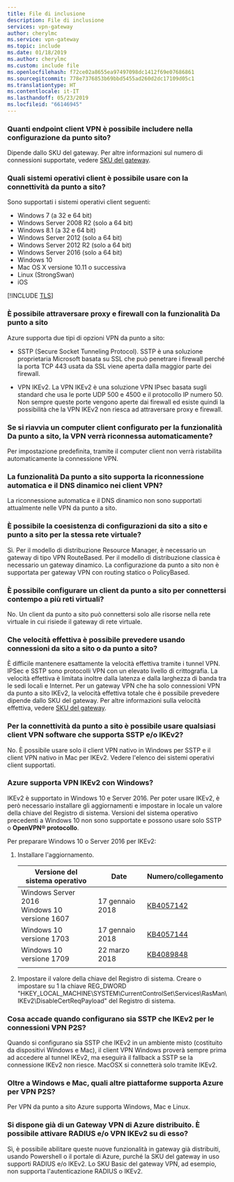 ```yaml
---
title: File di inclusione
description: File di inclusione
services: vpn-gateway
author: cherylmc
ms.service: vpn-gateway
ms.topic: include
ms.date: 01/18/2019
ms.author: cherylmc
ms.custom: include file
ms.openlocfilehash: f72ce02a8655ea97497098dc1412f69e07686861
ms.sourcegitcommit: 778e7376853b69bbd5455ad260d2dc17109d05c1
ms.translationtype: HT
ms.contentlocale: it-IT
ms.lasthandoff: 05/23/2019
ms.locfileid: "66146945"
---
```

### <a name="how-many-vpn-client-endpoints-can-i-have-in-my-point-to-site-configuration"></a>Quanti endpoint client VPN è possibile includere nella configurazione da punto sito?

Dipende dallo SKU del gateway. Per altre informazioni sul numero di connessioni supportate, vedere [SKU del gateway](../articles/vpn-gateway/vpn-gateway-about-vpngateways.md#gwsku).

### <a name="supportedclientos"></a>Quali sistemi operativi client è possibile usare con la connettività da punto a sito?

Sono supportati i sistemi operativi client seguenti:

* Windows 7 (a 32 e 64 bit)
* Windows Server 2008 R2 (solo a 64 bit)
* Windows 8.1 (a 32 e 64 bit)
* Windows Server 2012 (solo a 64 bit)
* Windows Server 2012 R2 (solo a 64 bit)
* Windows Server 2016 (solo a 64 bit)
* Windows 10
* Mac OS X versione 10.11 o successiva
* Linux (StrongSwan)
* iOS

[!INCLUDE [TLS](vpn-gateway-tls-updates.md)]

### <a name="can-i-traverse-proxies-and-firewalls-using-point-to-site-capability"></a>È possibile attraversare proxy e firewall con la funzionalità Da punto a sito

Azure supporta due tipi di opzioni VPN da punto a sito:

* SSTP (Secure Socket Tunneling Protocol). SSTP è una soluzione proprietaria Microsoft basata su SSL che può penetrare i firewall perché la porta TCP 443 usata da SSL viene aperta dalla maggior parte dei firewall.

* VPN IKEv2. La VPN IKEv2 è una soluzione VPN IPsec basata sugli standard che usa le porte UDP 500 e 4500 e il protocollo IP numero 50. Non sempre queste porte vengono aperte dai firewall ed esiste quindi la possibilità che la VPN IKEv2 non riesca ad attraversare proxy e firewall.

### <a name="if-i-restart-a-client-computer-configured-for-point-to-site-will-the-vpn-automatically-reconnect"></a>Se si riavvia un computer client configurato per la funzionalità Da punto a sito, la VPN verrà riconnessa automaticamente?

Per impostazione predefinita, tramite il computer client non verrà ristabilita automaticamente la connessione VPN.

### <a name="does-point-to-site-support-auto-reconnect-and-ddns-on-the-vpn-clients"></a>La funzionalità Da punto a sito supporta la riconnessione automatica e il DNS dinamico nei client VPN?

La riconnessione automatica e il DNS dinamico non sono supportati attualmente nelle VPN da punto a sito.

### <a name="can-i-have-site-to-site-and-point-to-site-configurations-coexist-for-the-same-virtual-network"></a>È possibile la coesistenza di configurazioni da sito a sito e punto a sito per la stessa rete virtuale?

Sì. Per il modello di distribuzione Resource Manager, è necessario un gateway di tipo VPN RouteBased. Per il modello di distribuzione classica è necessario un gateway dinamico. La configurazione da punto a sito non è supportata per gateway VPN con routing statico o PolicyBased.

### <a name="can-i-configure-a-point-to-site-client-to-connect-to-multiple-virtual-networks-at-the-same-time"></a>È possibile configurare un client da punto a sito per connettersi contempo a più reti virtuali?

 No. Un client da punto a sito può connettersi solo alle risorse nella rete virtuale in cui risiede il gateway di rete virtuale.

### <a name="how-much-throughput-can-i-expect-through-site-to-site-or-point-to-site-connections"></a>Che velocità effettiva è possibile prevedere usando connessioni da sito a sito o da punto a sito?

È difficile mantenere esattamente la velocità effettiva tramite i tunnel VPN. IPSec e SSTP sono protocolli VPN con un elevato livello di crittografia. La velocità effettiva è limitata inoltre dalla latenza e dalla larghezza di banda tra le sedi locali e Internet. Per un gateway VPN che ha solo connessioni VPN da punto a sito IKEv2, la velocità effettiva totale che è possibile prevedere dipende dallo SKU del gateway. Per altre informazioni sulla velocità effettiva, vedere [SKU del gateway](../articles/vpn-gateway/vpn-gateway-about-vpngateways.md#gwsku).

### <a name="can-i-use-any-software-vpn-client-for-point-to-site-that-supports-sstp-andor-ikev2"></a>Per la connettività da punto a sito è possibile usare qualsiasi client VPN software che supporta SSTP e/o IKEv2?

 No. È possibile usare solo il client VPN nativo in Windows per SSTP e il client VPN nativo in Mac per IKEv2. Vedere l'elenco dei sistemi operativi client supportati.

### <a name="does-azure-support-ikev2-vpn-with-windows"></a>Azure supporta VPN IKEv2 con Windows?

IKEv2 è supportato in Windows 10 e Server 2016. Per poter usare IKEv2, è però necessario installare gli aggiornamenti e impostare in locale un valore della chiave del Registro di sistema. Versioni del sistema operativo precedenti a Windows 10 non sono supportate e possono usare solo SSTP o **OpenVPN® protocollo**.

Per preparare Windows 10 o Server 2016 per IKEv2:

1. Installare l'aggiornamento.

   | Versione del sistema operativo | Date | Numero/collegamento |
   |---|---|---|
   | Windows Server 2016<br>Windows 10 versione 1607 | 17 gennaio 2018 | [KB4057142](https://support.microsoft.com/help/4057142/windows-10-update-kb4057142) |
   | Windows 10 versione 1703 | 17 gennaio 2018 | [KB4057144](https://support.microsoft.com/help/4057144/windows-10-update-kb4057144) |
   | Windows 10 versione 1709 | 22 marzo 2018 | [KB4089848](https://www.catalog.update.microsoft.com/search.aspx?q=kb4089848) |
   |  |  |  |

2. Impostare il valore della chiave del Registro di sistema. Creare o impostare su 1 la chiave REG_DWORD "HKEY_LOCAL_MACHINE\SYSTEM\CurrentControlSet\Services\RasMan\ IKEv2\DisableCertReqPayload" del Registro di sistema.

### <a name="what-happens-when-i-configure-both-sstp-and-ikev2-for-p2s-vpn-connections"></a>Cosa accade quando configurano sia SSTP che IKEv2 per le connessioni VPN P2S?

Quando si configurano sia SSTP che IKEv2 in un ambiente misto (costituito da dispositivi Windows e Mac), il client VPN Windows proverà sempre prima ad accedere al tunnel IKEv2, ma eseguirà il fallback a SSTP se la connessione IKEv2 non riesce. MacOSX si connetterà solo tramite IKEv2.

### <a name="other-than-windows-and-mac-which-other-platforms-does-azure-support-for-p2s-vpn"></a>Oltre a Windows e Mac, quali altre piattaforme supporta Azure per VPN P2S?

Per VPN da punto a sito Azure supporta Windows, Mac e Linux.

### <a name="i-already-have-an-azure-vpn-gateway-deployed-can-i-enable-radius-andor-ikev2-vpn-on-it"></a>Si dispone già di un Gateway VPN di Azure distribuito. È possibile attivare RADIUS e/o VPN IKEv2 su di esso?

Sì, è possibile abilitare queste nuove funzionalità in gateway già distribuiti, usando Powershell o il portale di Azure, purché la SKU del gateway in uso supporti RADIUS e/o IKEv2. Lo SKU Basic del gateway VPN, ad esempio, non supporta l'autenticazione RADIUS o IKEv2.
